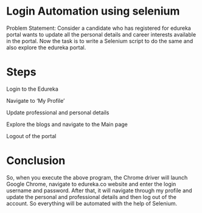 # Login Automation using selenium

Problem Statement: Consider a candidate who has registered for edureka portal wants to update all the personal details and career interests available in the portal. Now the task is to write a Selenium script to do the same and also explore the edureka portal.

# Steps
Login to the Edureka

Navigate to ‘My Profile’

Update professional and personal details

Explore the blogs and navigate to the Main page

Logout of the portal

# Conclusion
So, when you execute the above program, the Chrome driver will launch Google Chrome, navigate to edureka.co website and enter the login username and password. After that, it will navigate through my profile and update the personal and professional details and then log out of the account. So everything will be automated with the help of Selenium.
